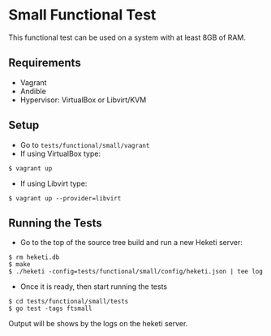 # Small Functional Test
This functional test can be used on a system with at least 8GB of RAM.

## Requirements

* Vagrant
* Andible
* Hypervisor: VirtualBox or Libvirt/KVM

## Setup 

* Go to `tests/functional/small/vagrant`
* If using VirtualBox type:

```
$ vagrant up
```

* If using Libvirt type:

```
$ vagrant up --provider=libvirt
```

## Running the Tests

* Go to the top of the source tree build and run a new Heketi server:

```
$ rm heketi.db
$ make
$ ./heketi -config=tests/functional/small/config/heketi.json | tee log

```

* Once it is ready, then start running the tests

```
$ cd tests/functional/small/tests
$ go test -tags ftsmall
```

Output will be shows by the logs on the heketi server.
